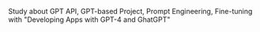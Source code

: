 Study about GPT API, GPT-based Project, Prompt Engineering, Fine-tuning with "Developing Apps with GPT-4 and GhatGPT"